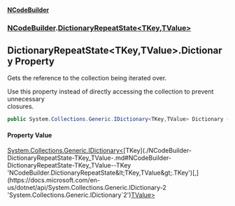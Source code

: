 #### [NCodeBuilder](./index.md 'index')
### [NCodeBuilder](./NCodeBuilder.md 'NCodeBuilder').[DictionaryRepeatState&lt;TKey,TValue&gt;](./NCodeBuilder-DictionaryRepeatState-TKey_TValue-.md 'NCodeBuilder.DictionaryRepeatState&lt;TKey,TValue&gt;')
## DictionaryRepeatState&lt;TKey,TValue&gt;.Dictionary Property
Gets the reference to the collection being iterated over.  





Use this property instead of directly accessing the collection to prevent unnecessary  
closures.  
```csharp
public System.Collections.Generic.IDictionary<TKey,TValue> Dictionary { get; }
```
#### Property Value
[System.Collections.Generic.IDictionary&lt;](https://docs.microsoft.com/en-us/dotnet/api/System.Collections.Generic.IDictionary-2 'System.Collections.Generic.IDictionary`2')[TKey](./NCodeBuilder-DictionaryRepeatState-TKey_TValue-.md#NCodeBuilder-DictionaryRepeatState-TKey_TValue--TKey 'NCodeBuilder.DictionaryRepeatState&lt;TKey,TValue&gt;.TKey')[,](https://docs.microsoft.com/en-us/dotnet/api/System.Collections.Generic.IDictionary-2 'System.Collections.Generic.IDictionary`2')[TValue](./NCodeBuilder-DictionaryRepeatState-TKey_TValue-.md#NCodeBuilder-DictionaryRepeatState-TKey_TValue--TValue 'NCodeBuilder.DictionaryRepeatState&lt;TKey,TValue&gt;.TValue')[&gt;](https://docs.microsoft.com/en-us/dotnet/api/System.Collections.Generic.IDictionary-2 'System.Collections.Generic.IDictionary`2')  

